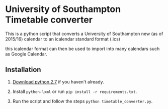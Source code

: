 University of Southampton Timetable converter
============================================

This is a python script that converts a University of Southampton new (as of 2015/16) calendar to an icalendar standard format (.ics)

this icalendar format can then be used to import into many calendars such as Google Calendar.

## Installation

1. [Download python 2.7](https://www.python.org/downloads/) if you haven't already.

2. Install `python-lxml` or run `pip install -r requirements.txt`.

3. Run the script and follow the steps `python timetable_converter.py`.
